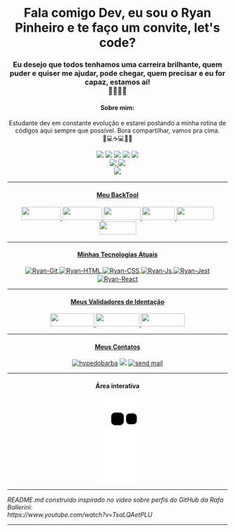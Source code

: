 <h1 align="center">Fala comigo Dev, eu sou o Ryan Pinheiro e te faço um convite, let's code?</h1>
<h3 align="center">Eu desejo que todos tenhamos uma carreira brilhante, quem puder e quiser me ajudar, pode chegar, quem precisar e eu for capaz, estamos aí!<br>🧔🏾‍💻🚀</h3>

  <div class="aboutMe" align="center">
    <h4><strong>Sobre mim:</strong></h3>
      <p>Estudante dev em constante evolução e estarei postando a minha rotina de códigos aqui sempre que possível. 
      Bora compartilhar, vamos pra cima.<br>
      🎯💻☕💻✅🔁
    </>
 </div>
 <div align="center">
  <img width="85" src="https://hits.seeyoufarm.com/api/count/incr/badge.svg?url=https%3A%2F%2Fgithub.com%2F{RyanPinheiroBarba}1212%2Fhit-counter">
  <img src="https://img.shields.io/github/stars/RyanPinheiroBarba?color=brighteen%20green&label=trybe%20stars&logo=github&style=plastic">
  <img src="https://img.shields.io/github/followers/RyanPinheiroBarba?label=seguidores&logo=GitHub&style=plastic">
  <img src="https://img.shields.io/github/downloads/RyanPinheiroBarba/RyanPinheiroBarba/total?logo=GitHub&style=plastic">
  <img src="https://img.shields.io/discord/1026989543884328970?logo=discord&style=plastic"><br>
  <!-- 
      Guardar badges que eu vou estudar
  <img src="https://img.shields.io/badge/adonis%20js-220052?style=for-the-badge&logo=adonisjs&logoColor=white">
  https://img.shields.io/badge/Tailwind_CSS-38B2AC?style=for-the-badge&logo=tailwind-css&logoColor=white
  https://img.shields.io/badge/Vue.js-35495E?style=for-the-badge&logo=vuedotjs&logoColor=4FC08D
  https://img.shields.io/badge/.NET-512BD4?style=for-the-badge&logo=dotnet&logoColor=white
  https://img.shields.io/badge/Angular-DD0031?style=for-the-badge&logo=angular&logoColor=white
  https://img.shields.io/badge/Express.js-000000?style=for-the-badge&logo=express&logoColor=white
  https://img.shields.io/badge/firebase-ffca28?style=for-the-badge&logo=firebase&logoColor=black
  https://img.shields.io/badge/Jest-C21325?style=for-the-badge&logo=jest&logoColor=white
  https://img.shields.io/badge/jQuery-0769AD?style=for-the-badge&logo=jquery&logoColor=white
  https://img.shields.io/badge/Laravel-FF2D20?style=for-the-badge&logo=laravel&logoColor=white
  https://img.shields.io/badge/nestjs-E0234E?style=for-the-badge&logo=nestjs&logoColor=white
  https://img.shields.io/badge/next.js-000000?style=for-the-badge&logo=nextdotjs&logoColor=white
  https://img.shields.io/badge/Node.js-339933?style=for-the-badge&logo=nodedotjs&logoColor=white
  -->
 </div>
 
<div align="center">
  <a href="https://github.com/RyanPinheiroBarba">
  <img height="120em" src="https://github-readme-stats.vercel.app/api?username=RyanPinheiroBarba&show_icons=true&theme=flag-india&include_all_commits=true&count_private=true">
  <img height="120em" src="https://github-readme-stats.vercel.app/api/top-langs/?username=RyanPinheiroBarba&layout=compact"><br>
<!--   <img height="120em" src="https://starchart.cc/RyanPinheiroBarba/trybe.svg"> -->
  <img height="150em" src="https://github-readme-streak-stats.herokuapp.com/?user={RyanPinheiroBarba}">
</div>
  <hr size="1" width="100%" align="center">
<div align="center" border="1" bordercolor="orange">
<h4 align="center">Meu BackTool</h4>
</div>
  <div align="center">
    <img height="30" width="90" src="https://img.shields.io/badge/Pop!_OS-48B9C7?style=for-the-badge&logo=Pop!_OS&logoColor=white">
    <img height="30" width="90" src="https://img.shields.io/badge/VIM-%2311AB00.svg?&style=for-the-badge&logo=vim&logoColor=white">
    <img height="30" width="85" src="https://img.shields.io/badge/VSCode-0078D4?style=for-the-badge&logo=visual%20studio%20code&logoColor=white">
    <img height="30" width="75"src="https://img.shields.io/badge/Slack-4A154B?style=for-the-badge&logo=slack&logoColor=white">
    <img height="30" width="85" src="https://img.shields.io/badge/Discord-5865F2?style=for-the-badge&logo=discord&logoColor=white">
    <img height="30" width="85" src="https://img.shields.io/badge/Zoom-2D8CFF?style=for-the-badge&logo=zoom&logoColor=white">
  </div>
<hr size="1" width="100%" align="center">
<div align="center" border="1" bordercolor="orange">
<h4 align="center">Minhas Tecnologias Atuais</h4>
</div>
  <div align="center">
    <img align="center"alt="Ryan-Git" height="30" width="70" src="https://img.shields.io/badge/GIT-E44C30?style=for-the-badge&logo=git&logoColor=white" title="Git">
    <img align="center" alt="Ryan-HTML" height="30" width="80" src="https://img.shields.io/badge/HTML5-E34F26?style=for-the-badge&logo=html5&logoColor=white" title="HTML5">
    <img align="center" alt="Ryan-CSS" height="30" width="80" src="https://img.shields.io/badge/CSS3-1572B6?style=for-the-badge&logo=css3&logoColor=white" title="CSS3">
    <img align="center" alt="Ryan-Js" height="30" width="110" src="https://img.shields.io/badge/JavaScript-FFC300?style=for-the-badge&logo=javascript&logoColor=black" title="Javascript">
    <img align="center" alt="Ryan-Jest" height="30" width="80" src="https://img.shields.io/badge/Jest-C21325?style=for-the-badge&logo=jest&logoColor=white" title="Jest">
    <img align="center" alt="Ryan-React" height="30" width="95" src="https://img.shields.io/badge/React-002160?style=for-the-badge&logo=react&logoColor=61DAFB" title="React">
  </div>
<hr size="1" width="100%" align="center">
<div>  
<h4 align="center">Meus Validadores de Identação</h4>
</div>
  <div align="center">
    <img height="30" width="100" src="https://img.shields.io/badge/eslint-3A33D1?style=for-the-badge&logo=eslint&logoColor=white">
    <img height="30" width="100" src="https://img.shields.io/badge/prettier-F7C407?style=for-the-badge&logo=prettier&logoColor=black">
    <img height="30" width="100"src="https://img.shields.io/badge/stylelint-000?style=for-the-badge&logo=stylelint&logoColor=white">
  </div>
<hr size="1" width="100%" align="center">
<div>  
<h4 align="center">Meus Contatos</h4>
</div>
<div align="center"> 
  <a href="https://www.instagram.com/hypedobarba/" target="_blank"><img src="https://img.shields.io/badge/-Instagram-%23E4405F?style=for-the-badge&logo=instagram&logoColor=white" target="_blank" title="hypedobarba"></a>
  <a href="https://www.linkedin.com/in/ryan-pinheiro-2a8436223/" target="_blank" title="my linked in"><img src="https://img.shields.io/badge/-LinkedIn-%230077B5?style=for-the-badge&logo=linkedin&logoColor=white" target="_blank"></a> 
  <a href = "mailto:ryanpinheiro1991@gmail.com"><img src="https://img.shields.io/badge/-Gmail-%23333?style=for-the-badge&logo=gmail&logoColor=white" target="_blank" title="send mail"></a>
</div>
<div align="center">
<hr size="1" width="100%" align="center">
<h4 align="center">Área interativa</h4>
<img max-width="100%" src="https://github.com/RyanPinheiroBarba/RyanPinheiroBarba/raw/output/github-contribution-grid-snake.svg" alt="cobrinhaSVG">
</div>
  <hr size="1" width="100%" align="center">
  <cite align="center"> README.md construido inspirado no vídeo sobre perfis do GitHub da Rafa Ballerini: <br>  https://www.youtube.com/watch?v=TsaLQAetPLU</cite>
  <hr size="1" width="100%" align="center">
